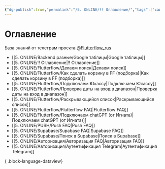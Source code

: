 ```yaml
---
{"dg-publish":true,"permalink":"/5. ONLINE/!! Оглавление/","tags":["сайты","gardenEntry","gardenEntry"],"created":"2024-10-22T19:33:10.010-03:00","updated":"2024-10-23T09:09:15.462-03:00"}
---
```


# Оглавление
База знаний от телеграм проекта  [@Flutterflow_rus](https://t.me/flutterflow_rus) 
- [[5. ONLINE/Backend разные/Google таблицы\|Google таблицы]]
- [[5. ONLINE/!! Оглавление\|!! Оглавление]]
- [[5. ONLINE/Flutterflow/Делаем поиск\|Делаем поиск]]
- [[5. ONLINE/Flutterflow/Как сделать корзину в FF (подборка)\|Как сделать корзину в FF (подборка)]]
- [[5. ONLINE/Flutterflow/Подключаем Юкассу\|Подключаем Юкассу]]
- [[5. ONLINE/Flutterflow/Проверка даты на вход в диапазон\|Проверка даты на вход в диапазон]]
- [[5. ONLINE/Flutterflow/Раскрывающийся список\|Раскрывающийся список]]
- [[5. ONLINE/Flutterflow/Flutterflow FAQ\|Flutterflow FAQ]]
- [[5. ONLINE/Flutterflow/Подключаем chatGPT (от Игната)\|Подключаем chatGPT (от Игната)]]
- [[5. ONLINE/PUSH/Push FAQ\|Push FAQ]]
- [[5. ONLINE/Supabase/Supabase FAQ\|Supabase FAQ]]
- [[5. ONLINE/Supabase/Поиск в Supabase\|Поиск в Supabase]]
- [[5. ONLINE/Авторизация/Авторизация FAQ\|Авторизация FAQ]]
- [[5. ONLINE/Авторизация/Аутентификация Telegram\|Аутентификация Telegram]]

{ .block-language-dataview}